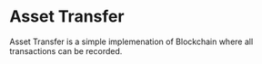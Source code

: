 # Asset Transfer
Asset Transfer is a simple implemenation of Blockchain where all transactions can be recorded.
